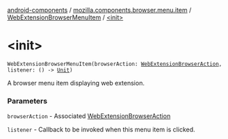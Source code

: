 [android-components](../../index.md) / [mozilla.components.browser.menu.item](../index.md) / [WebExtensionBrowserMenuItem](index.md) / [&lt;init&gt;](./-init-.md)

# &lt;init&gt;

`WebExtensionBrowserMenuItem(browserAction: `[`WebExtensionBrowserAction`](../../mozilla.components.browser.menu/-web-extension-browser-action.md)`, listener: () -> `[`Unit`](https://kotlinlang.org/api/latest/jvm/stdlib/kotlin/-unit/index.html)`)`

A browser menu item displaying web extension.

### Parameters

`browserAction` - Associated [WebExtensionBrowserAction](../../mozilla.components.browser.menu/-web-extension-browser-action.md)

`listener` - Callback to be invoked when this menu item is clicked.